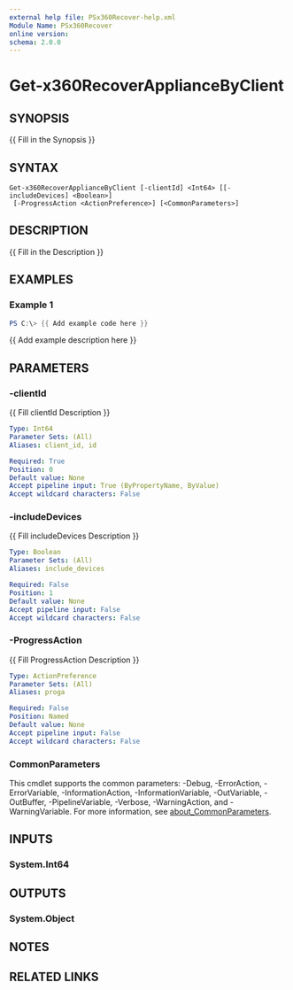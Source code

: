 ```yaml
---
external help file: PSx360Recover-help.xml
Module Name: PSx360Recover
online version:
schema: 2.0.0
---
```


# Get-x360RecoverApplianceByClient

## SYNOPSIS
{{ Fill in the Synopsis }}

## SYNTAX

```
Get-x360RecoverApplianceByClient [-clientId] <Int64> [[-includeDevices] <Boolean>]
 [-ProgressAction <ActionPreference>] [<CommonParameters>]
```

## DESCRIPTION
{{ Fill in the Description }}

## EXAMPLES

### Example 1
```powershell
PS C:\> {{ Add example code here }}
```

{{ Add example description here }}

## PARAMETERS

### -clientId
{{ Fill clientId Description }}

```yaml
Type: Int64
Parameter Sets: (All)
Aliases: client_id, id

Required: True
Position: 0
Default value: None
Accept pipeline input: True (ByPropertyName, ByValue)
Accept wildcard characters: False
```

### -includeDevices
{{ Fill includeDevices Description }}

```yaml
Type: Boolean
Parameter Sets: (All)
Aliases: include_devices

Required: False
Position: 1
Default value: None
Accept pipeline input: False
Accept wildcard characters: False
```

### -ProgressAction
{{ Fill ProgressAction Description }}

```yaml
Type: ActionPreference
Parameter Sets: (All)
Aliases: proga

Required: False
Position: Named
Default value: None
Accept pipeline input: False
Accept wildcard characters: False
```

### CommonParameters
This cmdlet supports the common parameters: -Debug, -ErrorAction, -ErrorVariable, -InformationAction, -InformationVariable, -OutVariable, -OutBuffer, -PipelineVariable, -Verbose, -WarningAction, and -WarningVariable. For more information, see [about_CommonParameters](http://go.microsoft.com/fwlink/?LinkID=113216).

## INPUTS

### System.Int64

## OUTPUTS

### System.Object

## NOTES

## RELATED LINKS
